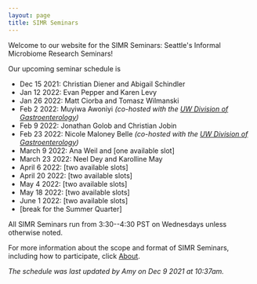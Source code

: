 ```yaml
---
layout: page
title: SIMR Seminars
---
```


Welcome to our website for the SIMR Seminars: Seattle's Informal Microbiome Research Seminars!

Our upcoming seminar schedule is

- Dec 15 2021: Christian Diener and Abigail Schindler
- Jan 12 2022: Evan Pepper and Karen Levy
- Jan 26 2022: Matt Ciorba and Tomasz Wilmanski
- Feb 2 2022: Muyiwa Awoniyi *(co-hosted with the [UW Division of Gastroenterology](https://gastro.uw.edu/))*
- Feb 9 2022: Jonathan Golob and Christian Jobin
- Feb 23 2022: Nicole Maloney Belle *(co-hosted with the [UW Division of Gastroenterology](https://gastro.uw.edu/))*
- March 9 2022: Ana Weil and [one available slot]
- March 23 2022: Neel Dey and Karolline May
- April 6 2022: [two available slots]
- April 20 2022: [two available slots]
- May 4 2022: [two available slots]
- May 18 2022: [two available slots]
- June 1 2022: [two available slots]
- [break for the Summer Quarter]

All SIMR Seminars run from 3:30--4:30 PST on Wednesdays unless otherwise noted.

For more information about the scope and format of SIMR Seminars, including how to participate, click [About](https://simr-seminars.github.io/about/).

*The schedule was last updated by Amy on Dec 9 2021 at 10:37am.*
